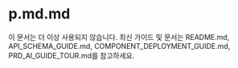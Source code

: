 # p.md.md

이 문서는 더 이상 사용되지 않습니다. 최신 가이드 및 문서는 README.md, API_SCHEMA_GUIDE.md, COMPONENT_DEPLOYMENT_GUIDE.md, PRD_AI_GUIDE_TOUR.md를 참고하세요.

